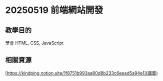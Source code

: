 # 20250519 前端網站開發

## 教學目的

學會 HTML, CSS, JavaScript

## 相關資源

[https://kindping.notion.site/1f8751b993aa80d8b233c6eead5a94e1](講義)